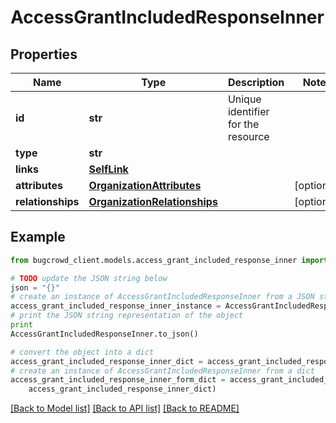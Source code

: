 # AccessGrantIncludedResponseInner


## Properties

Name | Type | Description | Notes
------------ | ------------- | ------------- | -------------
**id** | **str** | Unique identifier for the resource | 
**type** | **str** |  | 
**links** | [**SelfLink**](SelfLink.md) |  | 
**attributes** | [**OrganizationAttributes**](OrganizationAttributes.md) |  | [optional] 
**relationships** | [**OrganizationRelationships**](OrganizationRelationships.md) |  | [optional] 

## Example

```python
from bugcrowd_client.models.access_grant_included_response_inner import AccessGrantIncludedResponseInner

# TODO update the JSON string below
json = "{}"
# create an instance of AccessGrantIncludedResponseInner from a JSON string
access_grant_included_response_inner_instance = AccessGrantIncludedResponseInner.from_json(json)
# print the JSON string representation of the object
print
AccessGrantIncludedResponseInner.to_json()

# convert the object into a dict
access_grant_included_response_inner_dict = access_grant_included_response_inner_instance.to_dict()
# create an instance of AccessGrantIncludedResponseInner from a dict
access_grant_included_response_inner_form_dict = access_grant_included_response_inner.from_dict(
    access_grant_included_response_inner_dict)
```
[[Back to Model list]](../README.md#documentation-for-models) [[Back to API list]](../README.md#documentation-for-api-endpoints) [[Back to README]](../README.md)


